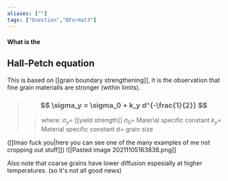 ```yaml
---
aliases: [""]
tags: ["Question","QFormat3"]
---
```


#### What is the
## Hall-Petch equation
This is based on [[grain boundary strengthening]], it is the observation that fine grain materialls are stronger (within limits).
> ### $$ \sigma_y = \sigma_0 + k_y d^{-\frac{1}{2}} $$ 
>> where:
>> $\sigma_y=$  [[yield strength]]
>> $\sigma_0=$ Material specific constant
>> $k_y=$ Material specific constant
>> $d=$ grain size

([[lmao fuck you|here you can see one of the many examples of me not cropping out stuff]])
![[Pasted image 20211105163838.png]]

Also note that coarse grains have lower diffusion espesially at higher temperatures. (so it's not all good news)
